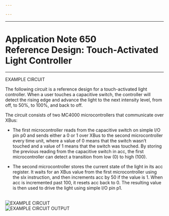 ```yaml
---

---
```


----

# Application Note 650 <br>Reference Design: Touch-Activated Light Controller

----

<WideSubtitleBlock>EXAMPLE CIRCUIT</WideSubtitleBlock>

The following circuit is a reference design for a touch-activated light controller. When a user touches
a capacitive switch, the controller will detect the rising edge and advance the light to the next intensity
level, from off, to 50%, to 100%, and back to off.

The circuit consists of two MC4000 microcontrollers that communicate over XBus:

- The first microcontroller reads from the capacitive switch on simple I/O pin p0 and sends either a
0 or 1 over XBus to the second microcontroller every time unit, where a value of 0 means that the
switch wasn’t touched and a value of 1 means that the switch was touched. By storing the previous
reading from the capacitive switch in acc, the first microcontroller can detect a transition from low
(0) to high (100).

- The second microcontroller stores the current state of the light in its acc register. It waits for an XBus
value from the first microcontroller using the slx instruction, and then increments acc by 50 if the
value is 1. When acc is incremented past 100, it resets acc back to 0. The resulting value is then
used to drive the light using simple I/O pin p1.

<br>
<img src="/images/14.webp" alt="EXAMPLE CIRCUIT" >
<br>
<img src="/images/15.webp" alt="EXAMPLE CIRCUIT OUTPUT" >